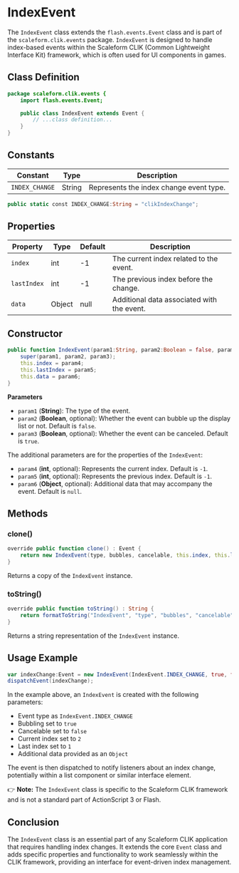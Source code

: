 ---
---
# IndexEvent
The `IndexEvent` class extends the `flash.events.Event` class and is part of the `scaleform.clik.events` package.
`IndexEvent` is designed to handle index-based events within the Scaleform CLIK (Common Lightweight Interface Kit) framework, which is often used for UI components in games.

## Class Definition

```actionscript
package scaleform.clik.events {
    import flash.events.Event;

    public class IndexEvent extends Event {
        // ...class definition...
    }
}
```

## Constants

| Constant        | Type   | Description                     |
|-----------------|--------|---------------------------------|
| `INDEX_CHANGE`  | String | Represents the index change event type. |

```actionscript
public static const INDEX_CHANGE:String = "clikIndexChange";
```

## Properties

| Property     | Type   | Default | Description                                 |
|--------------|--------|---------|---------------------------------------------|
| `index`      | int    | -1      | The current index related to the event.     |
| `lastIndex`  | int    | -1      | The previous index before the change.       |
| `data`       | Object | null    | Additional data associated with the event.  |

## Constructor

```actionscript
public function IndexEvent(param1:String, param2:Boolean = false, param3:Boolean = true, param4:int = -1, param5:int = -1, param6:Object = null) {
    super(param1, param2, param3);
    this.index = param4;
    this.lastIndex = param5;
    this.data = param6;
}
```

**Parameters**

- `param1` (**String**): The type of the event.
- `param2` (**Boolean**, optional): Whether the event can bubble up the display list or not. Default is `false`.
- `param3` (**Boolean**, optional): Whether the event can be canceled. Default is `true`.

The additional parameters are for the properties of the `IndexEvent`:

- `param4` (**int**, optional): Represents the current index. Default is `-1`.
- `param5` (**int**, optional): Represents the previous index. Default is `-1`.
- `param6` (**Object**, optional): Additional data that may accompany the event. Default is `null`.

## Methods

### clone()

```actionscript
override public function clone() : Event {
    return new IndexEvent(type, bubbles, cancelable, this.index, this.lastIndex, this.data);
}
```

Returns a copy of the `IndexEvent` instance.

### toString()

```actionscript
override public function toString() : String {
    return formatToString("IndexEvent", "type", "bubbles", "cancelable", "index", "lastIndex", "data");
}
```

Returns a string representation of the `IndexEvent` instance.

## Usage Example

```actionscript
var indexChange:Event = new IndexEvent(IndexEvent.INDEX_CHANGE, true, false, 2, 1, { info: "Sample Data" });
dispatchEvent(indexChange);
```

In the example above, an `IndexEvent` is created with the following parameters:

- Event type as `IndexEvent.INDEX_CHANGE`
- Bubbling set to `true`
- Cancelable set to `false`
- Current index set to `2`
- Last index set to `1`
- Additional data provided as an `Object`

The event is then dispatched to notify listeners about an index change, potentially within a list component or similar interface element.

👉 **Note:** The `IndexEvent` class is specific to the Scaleform CLIK framework and is not a standard part of ActionScript 3 or Flash.

## Conclusion

The `IndexEvent` class is an essential part of any Scaleform CLIK application that requires handling index changes. It extends the core `Event` class and adds specific properties and functionality to work seamlessly within the CLIK framework, providing an interface for event-driven index management.
